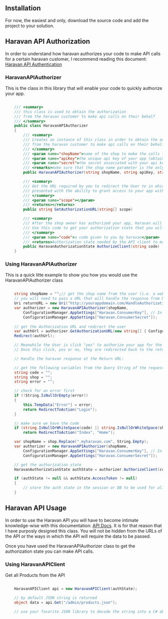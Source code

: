 ## Installation

For now, the easiest and only, download the source code and add the project to your solution.

## Haravan API Authorization

In order to understand how haravan authorizes your code to make API calls for a certain haravan customer, I recommend reading this document: [Haravan API Authentication](https://docs.haravan.com/api)

### HaravanAPIAuthorizer

This is the class in this library that will enable your code to quickly authorize your app.

```csharp

    /// <summary>
    /// this class is used to obtain the authorization
    /// from the haravan customer to make api calls on their behalf
    /// </summary>
    public class HaravanAPIAuthorizer
    {
        /// <summary>
        /// Creates an instance of this class in order to obtain the authorization
        /// from the haravan customer to make api calls on their behalf
        /// </summary>
        /// <param name="shopName">name of the shop to make the calls for.</param>
        /// <param name="apiKey">the unique api key of your app (obtained from the partner area when you create an app).</param>
        /// <param name="secret">the secret associated with your api key.</param>
        /// <remarks>make sure that the shop name parameter is the only the subdomain part of the myharavan.com url.</remarks>
        public HaravanAPIAuthorizer(string shopName, string apiKey, string secret, string redirectUrl)

        /// <summary>
        /// Get the URL required by you to redirect the User to in which they will be 
        /// presented with the ability to grant access to your app with the specified scope
        /// </summary>
        /// <param name="scope"></param>
        /// <returns></returns>
        public string GetAuthorizationURL(string[] scope)

        /// <summary>
        /// After the shop owner has authorized your app, Haravan will give you a code.
        /// Use this code to get your authorization state that you will use to make API calls
        /// </summary>
        /// <param name="code">a code given to you by haravan</param>
        /// <returns>Authorization state needed by the API client to make API calls</returns>
        public HaravanAuthorizationState AuthorizeClient(string code)
    }

```

### Using HaravanAPIAuthorizer

This is a quick litte example to show you how you would use the HaravanAPIAuthorizer class

```csharp

	string shopName = "";// get the shop name from the user (i.e. a web form)
	// you will need to pass a URL that will handle the response from Haravan when it passes you the code parameter
	Uri returnURL = new Uri("http://yourappdomain.com/HandleAuthorization");
	var authorizer = new HaravanAPIAuthorizer(shopName, 
		ConfigurationManager.AppSettings["Haravan.ConsumerKey"], // In this case I keep my key and secret in my config file
		ConfigurationManager.AppSettings["Haravan.ConsumerSecret"]);
	
	// get the Authorization URL and redirect the user
	var authUrl = authorizer.GetAuthorizationURL(new string[] { ConfigurationManager.AppSettings["Haravan.Scope"] }, returnURL.ToString());
	Redirect(authUrl);

	// Meanwhile the User is click "yes" to authorize your app for the specified scope.  
	// Once this click, yes or no, they are redirected back to the return URL

	// Handle the haravan response at the Return URL:

	// get the following variables from the Query String of the request
	string code = "";
	string shop = ""; 
	string error = ""; 

	// check for an error first
	if (!String.IsNullOrEmpty(error))
    {
        this.TempData["Error"] = error;
        return RedirectToAction("Login");
    }

	// make sure we have the code
    if (string.IsNullOrWhiteSpace(code) || string.IsNullOrWhiteSpace(shop))
        return RedirectToAction("Index", "Home");

    var shopName = shop.Replace(".myharavan.com", String.Empty);
	var authorizer = new HaravanAPIAuthorizer(shopName, 
		ConfigurationManager.AppSettings["Haravan.ConsumerKey"], // In this case I keep my key and secret in my config file
		ConfigurationManager.AppSettings["Haravan.ConsumerSecret"]);

	// get the authorization state
    HaravanAuthorizationState authState = authorizer.AuthorizeClient(code);

    if (authState != null && authState.AccessToken != null)
    {
        // store the auth state in the session or DB to be used for all API calls for the specified shop
    }

```

## Haravan API Usage

In order to use the Haravan API you will have to become intimate knowledge-wise with this documentation: [API Docs](http://api.haravan.com/). It is for that reason that I have purposly designed this class.  You will not be hidden from the URLs of the API or the ways in which the API will require the data to be passed.

Once you have used the HaravanAPIAuthorizer class to get the authorization state you can make API calls.

### Using HaravanAPIClient

Get all Products from the API

```csharp

	HaravanAPIClient api = new HaravanAPIClient(authState);

	// by default JSON string is returned
	object data = api.Get("/admin/products.json");

	// use your favorite JSON library to decode the string into a C# object

```
